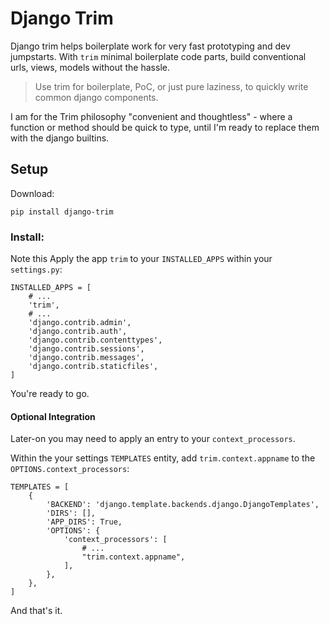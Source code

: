 # Django Trim

Django trim helps boilerplate work for very fast prototyping and dev jumpstarts. With `trim` minimal boilerplate code parts, build conventional urls, views, models without the hassle.

> Use trim for boilerplate, PoC, or just pure laziness, to quickly write common django components.

I am for the Trim philosophy "convenient and thoughtless" - where a function or method should be quick to type, until I'm ready to replace them with the django builtins.

## Setup


Download:

    pip install django-trim


### Install:

Note this Apply the app `trim` to your `INSTALLED_APPS` within your `settings.py`:

    INSTALLED_APPS = [
        # ...
        'trim',
        # ...
        'django.contrib.admin',
        'django.contrib.auth',
        'django.contrib.contenttypes',
        'django.contrib.sessions',
        'django.contrib.messages',
        'django.contrib.staticfiles',
    ]


You're ready to go.


#### Optional Integration

Later-on you may need to apply an entry to your `context_processors`.

Within the your settings `TEMPLATES` entity, add `trim.context.appname` to the `OPTIONS.context_processors`:

    TEMPLATES = [
        {
            'BACKEND': 'django.template.backends.django.DjangoTemplates',
            'DIRS': [],
            'APP_DIRS': True,
            'OPTIONS': {
                'context_processors': [
                    # ...
                    "trim.context.appname",
                ],
            },
        },
    ]


And that's it.


